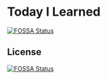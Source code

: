 # Today I Learned
[![FOSSA Status](https://app.fossa.com/api/projects/git%2Bgithub.com%2FGimunLee%2FTIL.svg?type=shield)](https://app.fossa.com/projects/git%2Bgithub.com%2FGimunLee%2FTIL?ref=badge_shield)


<AssembledByGimunLee/>



## License
[![FOSSA Status](https://app.fossa.com/api/projects/git%2Bgithub.com%2FGimunLee%2FTIL.svg?type=large)](https://app.fossa.com/projects/git%2Bgithub.com%2FGimunLee%2FTIL?ref=badge_large)